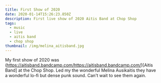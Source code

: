 ```yaml
---
title: First Show of 2020
date: 2020-01-14T15:26:23.850Z
description: First live show of 2020 Aitis Band at Chop Shop
tags:
  - music
  - live
  - aitis band
  - chop shop
thumbnail: /img/melina_aitisband.jpg
---
```

My first show of 2020 was (https://aitisband.bandcamp.com/https://aitisband.bandcamp.com/)\[Aitis Band] at the Chop Shop. Led my the wonderful Melina Ausikaitis they have a wonderful lo-fi but dense punk sound. Can't wait to see them again.

